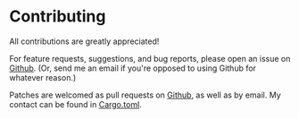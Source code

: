 # Contributing
All contributions are greatly appreciated!

For feature requests, suggestions, and bug reports, please open an issue on [Github](https://github.com/cargodog/arcturus). (Or, send me an email if you're opposed to using Github for whatever reason.)

Patches are welcomed as pull requests on [Github](https://github.com/cargodog/arcturus), as well as by email. My contact can be found in [Cargo.toml](Cargo.toml).

